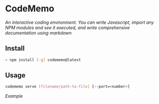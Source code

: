 # CodeMemo

*An interactive coding environment. You can write Javascript, import any NPM modules and see it executed, and write comprehensive documentation using markdown*

## Install

```bash
~ npm install [-g] codememo@latest
```

## Usage

```bash
codememo serve [filename/path-to-file] [--port=<number>]
```

*Example*
